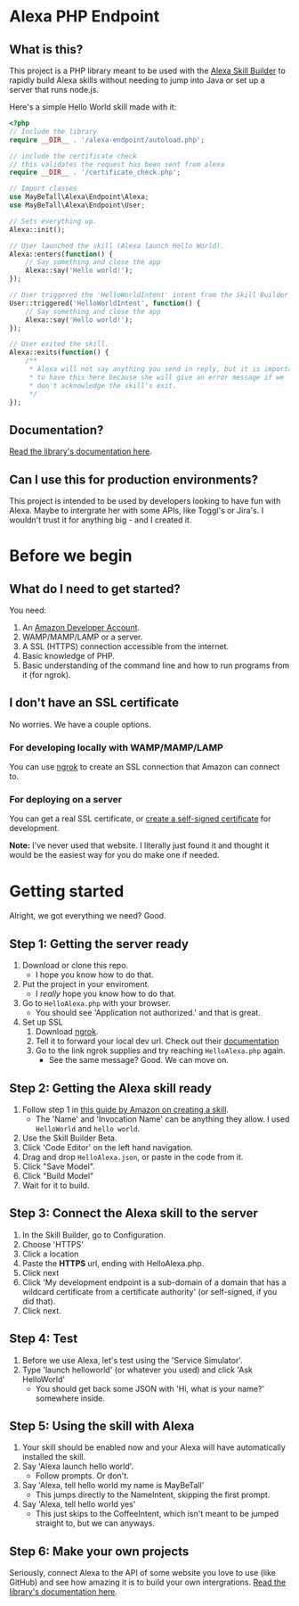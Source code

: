 # Alexa PHP Endpoint

## What is this?
This project is a PHP library meant to be used with the [Alexa Skill Builder](https://developer.amazon.com/blogs/alexa/post/02d828b6-3144-46ea-9b4c-5ed2cbfadb9c/announcing-new-alexa-skill-builder-beta-a-tool-for-creating-skills) to rapidly build Alexa skills without needing to jump into Java or set up a server that runs node.js.

Here's a simple Hello World skill made with it:
```php
<?php
// Include the library
require __DIR__ . '/alexa-endpoint/autoload.php';

// include the certificate check 
// this validates the request has been sent from alexa
require __DIR__ . '/certificate_check.php';

// Import classes
use MayBeTall\Alexa\Endpoint\Alexa;
use MayBeTall\Alexa\Endpoint\User;

// Sets everything up.
Alexa::init();

// User launched the skill (Alexa launch Hello World).
Alexa::enters(function() {
    // Say something and close the app
    Alexa::say('Hello world!');
});

// User triggered the 'HelloWorldIntent' intent from the Skill Builder
User::triggered('HelloWorldIntent', function() {
    // Say something and close the app
    Alexa::say('Hello world!');
});

// User exited the skill.
Alexa::exits(function() {
    /**
     * Alexa will not say anything you send in reply, but it is important
     * to have this here because she will give an error message if we
     * don't acknowledge the skill's exit.
     */
});
```

## Documentation?
[Read the library's documentation here](https://github.com/MayBeTall/Alexa-PHP-Endpoint/tree/master/alexa-endpoint/docs).

## Can I use this for production environments?
This project is intended to be used by developers looking to have fun with Alexa. Maybe to intergrate her with some APIs, like Toggl's or Jira's. I wouldn't trust it for anything big - and I created it.

# Before we begin
## What do I need to get started?
You need:
1. An [Amazon Developer Account](https://developer.amazon.com/).
2. WAMP/MAMP/LAMP or a server.
3. A SSL (HTTPS) connection accessible from the internet.
4. Basic knowledge of PHP.
5. Basic understanding of the command line and how to run programs from it (for ngrok).

## I don't have an SSL certificate
No worries. We have a couple options.

### For developing locally with WAMP/MAMP/LAMP
You can use [ngrok](https://ngrok.com/download) to create an SSL connection that Amazon can connect to.

### For deploying on a server
You can get a real SSL certificate, or [create a self-signed certificate](http://www.selfsignedcertificate.com/) for development.

**Note:** I've never used that website. I literally just found it and thought it would be the easiest way for you do make one if needed.

# Getting started
Alright, we got everything we need? Good.

## Step 1: Getting the server ready
1. Download or clone this repo.
    * I hope you know how to do that.
2. Put the project in your enviroment.
    * I *really* hope you know how to do that.
3. Go to `HelloAlexa.php` with your browser.
    * You should see 'Application not authorized.' and that is great.
4. Set up SSL
    1. Download [ngrok](https://ngrok.com/download).
    2. Tell it to forward your local dev url. Check out their [documentation](https://ngrok.com/docs#expose)
    3. Go to the link ngrok supplies and try reaching `HelloAlexa.php` again.
        * See the same message? Good. We can move on.

## Step 2: Getting the Alexa skill ready
1. Follow step 1 in [this guide by Amazon on creating a skill](https://developer.amazon.com/public/solutions/alexa/alexa-skills-kit/content/fact-skill-1?&sc_channel=SEM&sc_campaign=Fact-Skill&sc_detail=Branded&sc_segment=Alexa-Tutorial&sc_publisher=Google&sc_country=WW&sc_medium=SEM_Fact-Skill_Branded_Alexa-Tutorial_Google_WW_0007&sc_trackingcode=0007&gclid=Cj0KEQjw0IvIBRDF0Yzq4qGE4IwBEiQATMQlMWafspWnRrEC-b08jKkU_oRJFN-c4JB1Ctk5BiAe5OEaAiME8P8HAQ).
    * The 'Name' and 'Invocation Name' can be anything they allow. I used `HelloWorld` and `hello world`.
2. Use the Skill Builder Beta.
3. Click 'Code Editor' on the left hand navigation.
4. Drag and drop `HelloAlexa.json`, or paste in the code from it.
5. Click "Save Model".
6. Click "Build Model"
7. Wait for it to build.

## Step 3: Connect the Alexa skill to the server
1. In the Skill Builder, go to Configuration.
2. Choose 'HTTPS'
3. Click a location
4. Paste the **HTTPS** url, ending with HelloAlexa.php.
5. Click next
6. Click 'My development endpoint is a sub-domain of a domain that has a wildcard certificate from a certificate authority' (or self-signed, if you did that).
7. Click next.

## Step 4: Test
1. Before we use Alexa, let's test using the 'Service Simulator'.
2. Type 'launch helloworld' (or whatever you used) and click 'Ask HelloWorld'
    * You should get back some JSON with 'Hi, what is your name?' somewhere inside.

## Step 5: Using the skill with Alexa
1. Your skill should be enabled now and your Alexa will have automatically installed the skill.
2. Say 'Alexa launch hello world'.
    * Follow prompts. Or don't.
3. Say 'Alexa, tell hello world my name is MayBeTall'
    * This jumps directly to the NameIntent, skipping the first prompt.
4. Say 'Alexa, tell hello world yes'
    * This just skips to the CoffeeIntent, which isn't meant to be jumped straight to, but we can anyways.

## Step 6: Make your own projects
Seriously, connect Alexa to the API of some website you love to use (like GitHub) and see how amazing it is to build your own intergrations. [Read the library's documentation here](https://github.com/MayBeTall/Alexa-PHP-Endpoint/tree/master/alexa-endpoint/docs).
